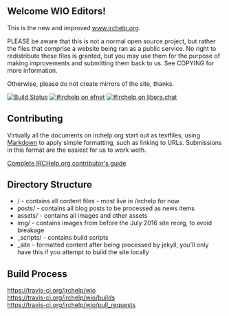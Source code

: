 
Welcome WIO Editors!
--------------------

This is the new and improved www.irchelp.org.

PLEASE be aware that this is not a normal open source project, but rather the files that comprise a website being
ran as a public service.
No right to redistribute these files is granted, but you may use them for the purpose of making improvements and
submitting them back to us. See COPYING for more information.

Otherwise, please do not create mirrors of the site, thanks.

[![Build Status](https://app.travis-ci.com/irchelp/irchelp.github.io.svg?branch=master)](https://app.travis-ci.com/irchelp/irchelp.github.io)
[![#irchelp on efnet](https://img.shields.io/badge/efnet-%23irchelp-pink.svg)](http://chat.efnet.org:9090/?nick=guest1234&channels=%23irchelp)
[![#irchelp on libera.chat](https://img.shields.io/badge/libera.chat-%23irchelp-pink.svg)](https://web.libera.chat/#irchelp)


Contributing
------------

Virtually all the documents on irchelp.org start out as textfiles, using
[Markdown](https://daringfireball.net/projects/markdown/) to apply simple formatting,
such as linking to URLs. Submissions in this format are the easiest for us to work woth.

[Complete IRCHelp.org contributor's guide](http://www.irchelp.org/irchelp/authoring.html)


Directory Structure
-------------------

 * / - contains all content files - most live in /irchelp for now
 * posts/ - contains all blog posts to be processed as news items
 * assets/ - contains all images and other assets
 * img/ - contains images from before the July 2016 site reorg, to avoid breakage
 * _scripts/ - contains build scripts
 * _site - formatted content after being processed by jekyll, you'll only have this if you attempt to build the site locally

Build Process
-------------

https://travis-ci.org/irchelp/wio <br>
https://travis-ci.org/irchelp/wio/builds <br>
https://travis-ci.org/irchelp/wio/pull_requests
